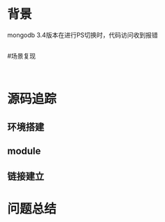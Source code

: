 # 背景
mongodb 3.4版本在进行PS切换时，代码访问收到报错
```

```

#场景复现

```


```


# 源码追踪

## 环境搭建


## module


## 链接建立



# 问题总结
